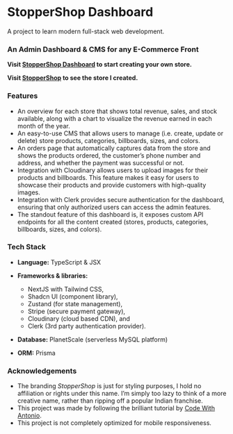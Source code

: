 # StopperShop Dashboard

A project to learn modern full-stack web development.

### An Admin Dashboard & CMS for any E-Commerce Front

**Visit [StopperShop Dashboard](https://stoppershop-dashboard.vercel.app) to start creating your own store.**

**Visit [StopperShop](https://stoppershop-store.vercel.app) to see the store I created.**

### Features

-   An overview for each store that shows total revenue, sales, and stock available, along with a chart to visualize the revenue earned in each month of the year.
-   An easy-to-use CMS that allows users to manage (i.e. create, update or delete) store products, categories, billboards, sizes, and colors.
-   An orders page that automatically captures data from the store and shows the products ordered, the customer’s phone number and address, and whether the payment was successful or not.
-   Integration with Cloudinary allows users to upload images for their products and billboards. This feature makes it easy for users to showcase their products and provide customers with high-quality images.
-   Integration with Clerk provides secure authentication for the dashboard, ensuring that only authorized users can access the admin features.
-   The standout feature of this dashboard is, it exposes custom API endpoints for all the content created (stores, products, categories, billboards, sizes, and colors).

### Tech Stack

-   **Language:** TypeScript & JSX

-   **Frameworks & libraries:**

    -   NextJS with Tailwind CSS,
    -   Shadcn UI (component library),
    -   Zustand (for state management),
    -   Stripe (secure payment gateway),
    -   Cloudinary (cloud based CDN), and
    -   Clerk (3rd party authentication provider).

-   **Database:** PlanetScale (serverless MySQL platform)

-   **ORM:** Prisma

### Acknowledgements

-   The branding _StopperShop_ is just for styling purposes, I hold no affiliation or rights under this name. I’m simply too lazy to think of a more creative name, rather than ripping off a popular Indian franchise.
-   This project was made by following the brilliant tutorial by [Code With Antonio](https://www.youtube.com/watch?v=5miHyP6lExg).
-   This project is not completely optimized for mobile responsiveness.
